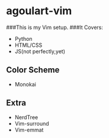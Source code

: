 # agoulart-vim
###This is my Vim setup.
###It Covers:

- Python
- HTML/CSS
- JS(not perfectly,yet)

## Color Scheme
- Monokai

## Extra

- NerdTree
- Vim-surround
- Vim-emmat
